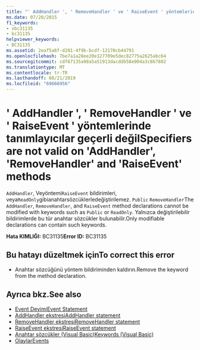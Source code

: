 ```yaml
---
title: "' AddHandler ', ' RemoveHandler ' ve ' RaiseEvent ' yöntemlerinde tanımlayıcılar geçerli değil"
ms.date: 07/20/2015
f1_keywords:
- vbc31135
- bc31135
helpviewer_keywords:
- BC31135
ms.assetid: 2eaf5a6f-d201-4f9b-bcdf-12170cb44791
ms.openlocfilehash: 7be7a1a28ee20e127709e5dec82775a2625abc64
ms.sourcegitcommit: cdf67135a98a5a51913dacddb58e004a3c867802
ms.translationtype: MT
ms.contentlocale: tr-TR
ms.lasthandoff: 08/21/2019
ms.locfileid: "69666956"
---
```

# <a name="specifiers-are-not-valid-on-addhandler-removehandler-and-raiseevent-methods"></a><span data-ttu-id="17100-102">' AddHandler ', ' RemoveHandler ' ve ' RaiseEvent ' yöntemlerinde tanımlayıcılar geçerli değil</span><span class="sxs-lookup"><span data-stu-id="17100-102">Specifiers are not valid on 'AddHandler', 'RemoveHandler' and 'RaiseEvent' methods</span></span>
<span data-ttu-id="17100-103">`AddHandler`, Veyöntemi`RaiseEvent` bildirimleri, veya`ReadOnly`gibianahtarsözcüklerledeğiştirilemez. `Public` `RemoveHandler`</span><span class="sxs-lookup"><span data-stu-id="17100-103">The `AddHandler`, `RemoveHandler`, and `RaiseEvent` method declarations cannot be modified with keywords such as `Public` or `ReadOnly`.</span></span> <span data-ttu-id="17100-104">Yalnızca değiştirilebilir bildirimlerde bu tür anahtar sözcükler bulunabilir.</span><span class="sxs-lookup"><span data-stu-id="17100-104">Only modifiable declarations can contain such keywords.</span></span>  
  
 <span data-ttu-id="17100-105">**Hata KIMLIĞI:** BC31135</span><span class="sxs-lookup"><span data-stu-id="17100-105">**Error ID:** BC31135</span></span>  
  
## <a name="to-correct-this-error"></a><span data-ttu-id="17100-106">Bu hatayı düzeltmek için</span><span class="sxs-lookup"><span data-stu-id="17100-106">To correct this error</span></span>  
  
- <span data-ttu-id="17100-107">Anahtar sözcüğünü yöntem bildiriminden kaldırın.</span><span class="sxs-lookup"><span data-stu-id="17100-107">Remove the keyword from the method declaration.</span></span>  
  
## <a name="see-also"></a><span data-ttu-id="17100-108">Ayrıca bkz.</span><span class="sxs-lookup"><span data-stu-id="17100-108">See also</span></span>

- [<span data-ttu-id="17100-109">Event Deyimi</span><span class="sxs-lookup"><span data-stu-id="17100-109">Event Statement</span></span>](../../visual-basic/language-reference/statements/event-statement.md)
- [<span data-ttu-id="17100-110">AddHandler ekstresi</span><span class="sxs-lookup"><span data-stu-id="17100-110">AddHandler statement</span></span>](../language-reference/statements/addhandler-statement.md)
- [<span data-ttu-id="17100-111">RemoveHandler ekstresi</span><span class="sxs-lookup"><span data-stu-id="17100-111">RemoveHandler statement</span></span>](../language-reference/statements/removehandler-statement.md)
- [<span data-ttu-id="17100-112">RaiseEvent ekstresi</span><span class="sxs-lookup"><span data-stu-id="17100-112">RaiseEvent statement</span></span>](../language-reference/statements/raiseevent-statement.md)
- [<span data-ttu-id="17100-113">Anahtar sözcükler (Visual Basic)</span><span class="sxs-lookup"><span data-stu-id="17100-113">Keywords (Visual Basic)</span></span>](../language-reference/keywords/index.md)
- [<span data-ttu-id="17100-114">Olaylar</span><span class="sxs-lookup"><span data-stu-id="17100-114">Events</span></span>](../../visual-basic/programming-guide/language-features/events/index.md)
